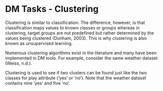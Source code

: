 # DM Tasks - Clustering 

Clustering is similar to classification. The difference, however, is that classification maps values to known classes or groups whereas in clustering, target groups are not predefined but rather determined by the values being clustered (Dunham, 2003). This is why clustering is also known as unsupervised learning.

Numerous clustering algorithms exist in the literature and many have been implemented in DM tools. For example, consider the same weather dataset (Weiss, n.d.). 

Clustering is used to see if two clusters can be found just like the two classes for play attribute (‘yes’ or ‘no’). Note that the weather dataset contains nine ‘yes’ and five ‘no’.